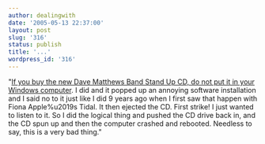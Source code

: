 ```yaml
---
author: dealingwith
date: '2005-05-13 22:37:00'
layout: post
slug: '316'
status: publish
title: '...'
wordpress_id: '316'
---
```


"[If you buy the new Dave Matthews Band Stand Up CD, do not put it in your
Windows computer][1]. I did and it popped up an annoying software installation
and I said no to it just like I did 9 years ago when I first saw that happen
with Fiona Apple%u2019s Tidal. It then ejected the CD. First strike! I just
wanted to listen to it. So I did the logical thing and pushed the CD drive
back in, and the CD spun up and then the computer crashed and rebooted.
Needless to say, this is a very bad thing."

   [1]: http://photomatt.net/2005/05/13/dave-matthews-stand-up/

